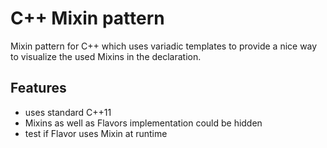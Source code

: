 # C++ Mixin pattern

Mixin pattern for C++ which uses variadic templates to provide a nice way to visualize the used Mixins in the declaration.

## Features
- uses standard C++11
- Mixins as well as Flavors implementation could be hidden
- test if Flavor uses Mixin at runtime
